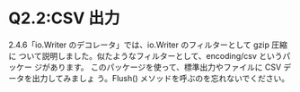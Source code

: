 # Q2.2:CSV 出力
2.4.6「io.Writer のデコレータ」では、io.Writer のフィルターとして gzip 圧縮に ついて説明しました。似たようなフィルターとして、encoding/csv というパッケー ジがあります。
このパッケージを使って、標準出力やファイルに CSV データを出力してみましょ う。Flush() メソッドを呼ぶのを忘れないでください。